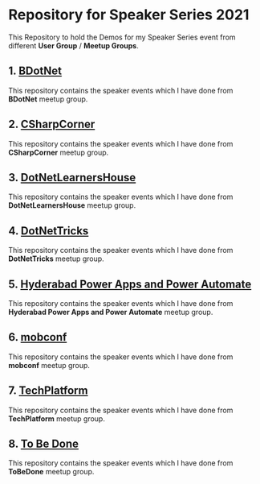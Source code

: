 # Repository for Speaker Series 2021
This Repository to hold the Demos for my Speaker Series event from different **User Group** / **Meetup Groups**.

## 1. [BDotNet](https://github.com/vishipayyallore/speaker_series_2021/tree/master/BDotNet)
This repository contains the speaker events which I have done from **BDotNet** meetup group.

## 2. [CSharpCorner](https://github.com/vishipayyallore/speaker_series_2021/tree/master/CSharpCorner)
This repository contains the speaker events which I have done from **CSharpCorner** meetup group.

## 3. [DotNetLearnersHouse](https://github.com/vishipayyallore/speaker_series_2021/tree/master/DotNetLearnersHouse)
This repository contains the speaker events which I have done from **DotNetLearnersHouse** meetup group.

## 4. [DotNetTricks](https://github.com/vishipayyallore/speaker_series_2021/tree/master/DotNetTricks)
This repository contains the speaker events which I have done from **DotNetTricks** meetup group.

## 5. [Hyderabad Power Apps and Power Automate](https://github.com/vishipayyallore/speaker_series_2021/tree/master/HPA-PA)
This repository contains the speaker events which I have done from **Hyderabad Power Apps and Power Automate** meetup group.

## 6. [mobconf](https://github.com/vishipayyallore/speaker_series_2021/tree/master/mobconf)
This repository contains the speaker events which I have done from **mobconf** meetup group.

## 7. [TechPlatform](https://github.com/vishipayyallore/speaker_series_2021/tree/master/TechPlatform)
This repository contains the speaker events which I have done from **TechPlatform** meetup group.

## 8. [To Be Done](http://tobe.done)
This repository contains the speaker events which I have done from **ToBeDone** meetup group.
